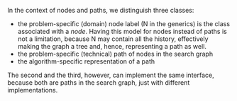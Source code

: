 In the context of nodes and paths, we distinguish three classes:

* the problem-specific (domain) node label (N in the generics) is the class associated with a *node*. Having this model for nodes instead of paths is not a limitation, because N may contain all the history, effectively making the graph a tree and, hence, representing a path as well.
* the problem-specific (technical) path of nodes in the search graph
* the algorithm-specific representation of a path

The second and the third, however, can implement the same interface, because both are paths in the search graph, just with different implementations.